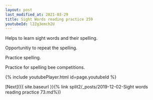```yaml
---
layout: post
last_modified_at: 2021-03-29
title: Sight Words reading practice 259
youtubeId: l2Zg3emch2U
---
```

 
 
Helps to learn sight words and their spelling.

Opportunitiy to repeat the spelling. 

Practice spelling. 
 
Practice for spelling bee competitions. 
 
{% include youtubePlayer.html id=page.youtubeId %}
 
 

[Next]({{ site.baseurl }}{% link  split2/_posts/2019-12-02-Sight words reading practice 73.md%})
 
